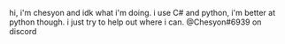 hi, i'm chesyon and idk what i'm doing. i use C# and python, i'm better at python though. i just try to help out where i can.
@Chesyon#6939 on discord

<!--
**Chesyon/Chesyon** is a ✨ _special_ ✨ repository because its `README.md` (this file) appears on your GitHub profile.

hi i'm chesyon, uh this is a test rn to see what parts will actually show up on my profile
-->
